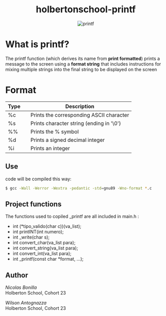 <center>

# holbertonschool-printf
</center>

<p align="center">
  <img src="https://miro.medium.com/v2/resize:fit:748/1*AfH44efHUkGp-amwdiD9zg.png" alt="printf">
</p>

# What is printf?

 The printf function (which derives its name from **print formatted**) prints a message to the screen using a **format string** that includes instructions for mixing multiple strings into the final string to be displayed on the screen

# Format

| Type |   | Description                           |
|------|---|----------------                       |
| %c   |   | Prints the corresponding ASCII character|
| %s   |   | Prints character string (ending in '\0') |
| %%   |   | Prints the % symbol |
| %d   |   | Prints a signed decimal integer |
| %i   |   | Prints an integer |

## Use
code will be compiled this way: 
```bash
$ gcc -Wall -Werror -Wextra -pedantic -std=gnu89 -Wno-format *.c
```
## Project functions

The functions used to copiled _printf are all included in main.h :

- int (*tipo_valido(char c))(va_list);
- int printINT(int numero);
- int _write(char s);
- int convert_char(va_list para);
- int convert_string(va_list para);
- int convert_int(va_list para);
- int _printf(const char *format, ...);

## Author
*Nicolas Bonilla*\
Holberton School, Cohort 23

*Wilson Antognazza*\
Holberton School, Cohort 23
